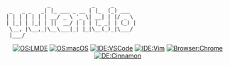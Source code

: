 ```
             _             _     _       
 _   _ _   _| |_ ___ _ __ | |_  (_) ___  
| | | | | | | __/ _ \ '_ \| __| | |/ _ \ 
| |_| | |_| | ||  __/ | | | |_ _| | (_) |
 \__, |\__,_|\__\___|_| |_|\__(_)_|\___/ 
 |___/                                   
```

<div align="center">
  
  [![OS:LMDE](https://img.shields.io/badge/OS-LMDE-teal?style=flat-square)](https://linuxmint.com)
  [![OS:macOS](https://img.shields.io/badge/OS-macOS-black?style=flat-square)](https://www.apple.com/mac)
  [![IDE:VSCode](https://img.shields.io/badge/IDE-VSCode-blue?style=flat-square)](https://code.visualstudio.com)
  [![IDE:Vim](https://img.shields.io/badge/IDE-Vim-darkgreen?style=flat-square)](https://vim.org/)
  [![Browser:Chrome](https://img.shields.io/badge/Browser-Chrome-red?style=flat-square)](https://www.google.com/chrome)
  [![DE:Cinnamon](https://img.shields.io/badge/DE-Cinnamon-teal?style=flat-square)](https://linuxmint.com)
  
</div>
